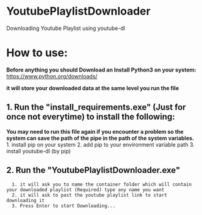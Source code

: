 # YoutubePlaylistDownloader
Downloading Youtube Playlist using youtube-dl

# **How to use**:
**Before anything you should Download an Install Python3 on your system:**
https://www.python.org/downloads/ 

**it will store your downloaded data at the same level you run the file**

## 1. Run the "install_requirements.exe" (Just for once not everytime) to install the following:
   **You may need to run this file again if you encounter a problem so the system can save the path of the pipe in the path of the system variables.**
        1. install pip on your system
        2. add pip to your environment variable path
        3. install youtube-dl (by pip)

## 2. Run the "YoutubePlaylistDownloader.exe"
      1. it will ask you to name the container folder which will contain your downloaded playlist (Required) type any name you want
      2. it will ask to past the youtube playlist link to start downloading it
      3. Press Enter to start Downloading...
